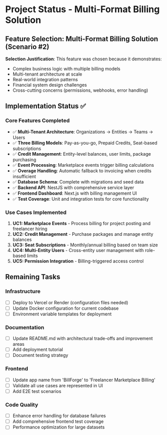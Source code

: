 # Project Status - Multi-Format Billing Solution

## Feature Selection: Multi-Format Billing Solution (Scenario #2)

**Selection Justification**: This feature was chosen because it demonstrates:

- Complex business logic with multiple billing models
- Multi-tenant architecture at scale
- Real-world integration patterns
- Financial system design challenges
- Cross-cutting concerns (permissions, webhooks, error handling)

## Implementation Status ✅

### Core Features Completed

- ✅ **Multi-Tenant Architecture**: Organizations → Entities → Teams → Users
- ✅ **Three Billing Models**: Pay-as-you-go, Prepaid Credits, Seat-based subscriptions
- ✅ **Credit Management**: Entity-level balances, user limits, package purchasing
- ✅ **Event Processing**: Marketplace events trigger billing calculations
- ✅ **Overage Handling**: Automatic fallback to invoicing when credits insufficient
- ✅ **Database Schema**: Complete with migrations and seed data
- ✅ **Backend API**: NestJS with comprehensive service layer
- ✅ **Frontend Dashboard**: Next.js with billing management UI
- ✅ **Test Coverage**: Unit and integration tests for core functionality

### Use Cases Implemented

1. **UC1: Marketplace Events** - Process billing for project posting and freelancer hiring
2. **UC2: Credit Management** - Purchase packages and manage entity balances
3. **UC3: Seat Subscriptions** - Monthly/annual billing based on team size
4. **UC4: Multi-Entity Users** - Cross-entity user management with role-based limits
5. **UC5: Permission Integration** - Billing-triggered access control

## Remaining Tasks

### Infrastructure

- [ ] Deploy to Vercel or Render (configuration files needed)
- [ ] Update Docker configuration for current codebase
- [ ] Environment variable templates for deployment

### Documentation

- [ ] Update README.md with architectural trade-offs and improvement areas
- [ ] Add deployment tutorial
- [ ] Document testing strategy

### Frontend

- [ ] Update app name from 'BillForge' to 'Freelancer Marketplace Billing'
- [ ] Validate all use cases are represented in UI
- [ ] Add E2E test scenarios

### Code Quality

- [ ] Enhance error handling for database failures
- [ ] Add comprehensive frontend test coverage
- [ ] Performance optimization for large datasets
